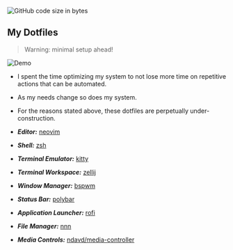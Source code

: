 ![GitHub code size in bytes](https://img.shields.io/github/languages/code-size/ndavd/dotfiles?style=flat-square)

## My Dotfiles

> Warning: minimal setup ahead!

![Demo](https://raw.githubusercontent.com/ndavd/dotfiles/main/.github/demo.gif)

- I spent the time optimizing my system to not lose more time on repetitive
  actions that can be automated.
- As my needs change so does my system.
- For the reasons stated above, these dotfiles are perpetually
  under-construction.

- _**Editor:**_
  [neovim](https://github.com/ndavd/dotfiles/tree/main/.config/nvim)
- _**Shell:**_ [zsh](https://github.com/ndavd/dotfiles/tree/main/.zsh)
- _**Terminal Emulator:**_
  [kitty](https://github.com/ndavd/dotfiles/tree/main/.config/kitty)
- _**Terminal Workspace:**_
  [zellij](https://github.com/ndavd/dotfiles/tree/main/.config/zellij)
- _**Window Manager:**_
  [bspwm](https://github.com/ndavd/dotfiles/tree/main/.config/bspwm)
- _**Status Bar:**_
  [polybar](https://github.com/ndavd/dotfiles/tree/main/.config/polybar)
- _**Application Launcher:**_
  [rofi](https://github.com/ndavd/dotfiles/tree/main/.config/rofi)
- _**File Manager:**_
  [nnn](https://github.com/ndavd/dotfiles/tree/main/.config/nnn)
- _**Media Controls:**_
  [ndavd/media-controller](https://github.com/ndavd/media-controller)

